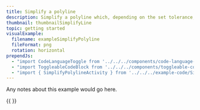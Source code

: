 ```yaml
---
title: Simplify a polyline
description: Simplify a polyline which, depending on the set tolerance, reduces the amount of coordinates needed to create the polyline.
thumbnail: thumbnailSimplifyLine
topic: getting started
visualExample:
  filename: exampleSimplifyPolyline
  fileFormat: png
  rotation: horizontal
prependJs:
  - "import CodeLanguageToggle from '../../../components/code-language-toggle'"
  - "import ToggleableCodeBlock from '../../../components/toggleable-code-block'"
  - "import { SimplifyPolylineActivity } from '../../../example-code/SimplifyPolylineActivity.js'"
---
```


Any notes about this example would go here. 

{{
  <CodeLanguageToggle />
  <ToggleableCodeBlock 
    codeSnippet={SimplifyPolylineActivity}
  />
}}
